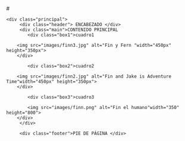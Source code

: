 #<!DOCTYPE html>
<html lang="es">
<head>
    <meta charset="UTF-8">
    <meta http-equiv="X-UA-Compatible" content="IE=edge">
    <meta name="viewport" content="width=device-width, initial-scale=1.0">
    <title>Vinos México Turismo</title>
    <link rel="stylesheet" href="../css/estilo 1.css">
</head>
<body> 

    
    <div class="principal">
         <div class="header"> ENCABEZADO </div>
         <div class="main">CONTENIDO PRINCIPAL 
            <div class="box1">cuadro1

        <img src="images/finn3.jpg" alt="Fin y Fern "width="450px" height="350px">
        </div>
                  
            <div class="box2">cuadro2
            
        <img src="images/finn2.jpg" alt="Fin and Jake is Adventure Time"width="450px" height="350px">
        </div>

            <div class="box3">cuadro3
                
            <img src="images/finn.png" alt="Fin el humano"width="350" height="800">
        </div>
         </div>

         <div class="footer">PIE DE PÁGINA </div>
         
</div>        




</body>
</html>
